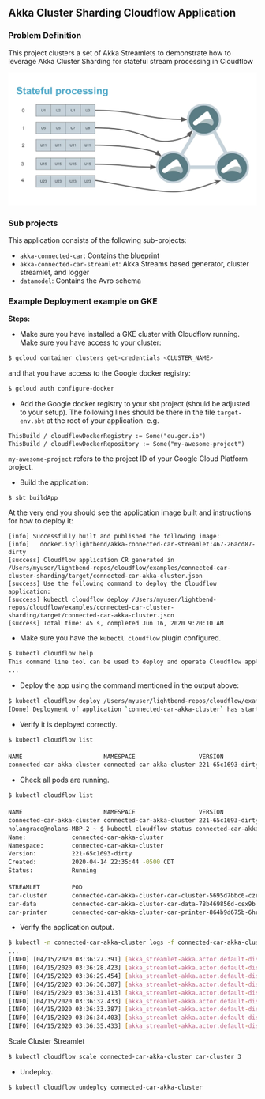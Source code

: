 ## Akka Cluster Sharding Cloudflow Application

### Problem Definition

This project clusters a set of Akka Streamlets to demonstrate how to leverage
Akka Cluster Sharding for stateful stream processing in Cloudflow

![](akka-cluster-streams.png)

### Sub projects

This application consists of the following sub-projects:

* `akka-connected-car`: Contains the blueprint
* `akka-connected-car-streamlet`: Akka Streams based generator, cluster streamlet, and logger
* `datamodel`: Contains the Avro schema

### Example Deployment example on GKE

**Steps:**

* Make sure you have installed a GKE cluster with Cloudflow running.
Make sure you have access to your cluster:

```bash
$ gcloud container clusters get-credentials <CLUSTER_NAME>
```

and that you have access to the Google docker registry:

```bash
$ gcloud auth configure-docker
```

* Add the Google docker registry to your sbt project (should be adjusted to your setup). The following lines should be there in the file `target-env.sbt` at the root of your application. e.g.

```
ThisBuild / cloudflowDockerRegistry := Some("eu.gcr.io")
ThisBuild / cloudflowDockerRepository := Some("my-awesome-project")
```

`my-awesome-project` refers to the project ID of your Google Cloud Platform project.

* Build the application:

```bash
$ sbt buildApp
```

At the very end you should see the application image built and instructions for how to deploy it:

```
[info] Successfully built and published the following image:
[info]   docker.io/lightbend/akka-connected-car-streamlet:467-26acd87-dirty
[success] Cloudflow application CR generated in /Users/myuser/lightbend-repos/cloudflow/examples/connected-car-cluster-sharding/target/connected-car-akka-cluster.json
[success] Use the following command to deploy the Cloudflow application:
[success] kubectl cloudflow deploy /Users/myuser/lightbend-repos/cloudflow/examples/connected-car-cluster-sharding/target/connected-car-akka-cluster.json
[success] Total time: 45 s, completed Jun 16, 2020 9:20:10 AM
```

* Make sure you have the `kubectl cloudflow` plugin configured.

```bash
$ kubectl cloudflow help
This command line tool can be used to deploy and operate Cloudflow applications.
...
```

* Deploy the app using the command mentioned in the output above:

```bash
$ kubectl cloudflow deploy /Users/myuser/lightbend-repos/cloudflow/examples/connected-car-cluster-sharding/target/connected-car-akka-cluster.json
[Done] Deployment of application `connected-car-akka-cluster` has started.
```

*  Verify it is deployed correctly.

```bash
$ kubectl cloudflow list

NAME                       NAMESPACE                  VERSION           CREATION-TIME
connected-car-akka-cluster connected-car-akka-cluster 221-65c1693-dirty 2020-04-14 22:35:44 -0500 CDT
```

* Check all pods are running.

```bash
$ kubectl cloudflow list

NAME                       NAMESPACE                  VERSION           CREATION-TIME
connected-car-akka-cluster connected-car-akka-cluster 221-65c1693-dirty 2020-04-14 22:35:44 -0500 CDT
nolangrace@nolans-MBP-2 ~ $ kubectl cloudflow status connected-car-akka-cluster
Name:             connected-car-akka-cluster
Namespace:        connected-car-akka-cluster
Version:          221-65c1693-dirty
Created:          2020-04-14 22:35:44 -0500 CDT
Status:           Running

STREAMLET         POD                                                     READY             STATUS            RESTARTS
car-cluster       connected-car-akka-cluster-car-cluster-5695d7bbc6-czrlh 1/1               Running           0
car-data          connected-car-akka-cluster-car-data-78b469856d-csx9b    1/1               Running           0
car-printer       connected-car-akka-cluster-car-printer-864b9d675b-6hrzj 1/1               Running           0
```

* Verify the application output.

```bash
$ kubectl -n connected-car-akka-cluster logs -f connected-car-akka-cluster-car-cluster-5695d7bbc6-czrlh
...
[INFO] [04/15/2020 03:36:27.391] [akka_streamlet-akka.actor.default-dispatcher-15] [akka.tcp://akka_streamlet@10.28.5.30:2551/system/sharding/Counter/1/10001001] Updated CarId: Car-10001001 Driver Name: Duncan CarSpeed: 60.0 From Actor:akka://akka_streamlet/temp/$I
[INFO] [04/15/2020 03:36:28.423] [akka_streamlet-akka.actor.default-dispatcher-21] [akka.tcp://akka_streamlet@10.28.5.30:2551/system/sharding/Counter/8/10001008] Updated CarId: Car-10001008 Driver Name: Hywel CarSpeed: 81.0 From Actor:akka://akka_streamlet/temp/$J
[INFO] [04/15/2020 03:36:29.454] [akka_streamlet-akka.actor.default-dispatcher-3] [akka.tcp://akka_streamlet@10.28.5.30:2551/system/sharding/Counter/8/10001008] Updated CarId: Car-10001008 Driver Name: Hywel CarSpeed: 64.0 From Actor:akka://akka_streamlet/temp/$K
[INFO] [04/15/2020 03:36:30.387] [akka_streamlet-akka.actor.default-dispatcher-17] [akka.tcp://akka_streamlet@10.28.5.30:2551/system/sharding/Counter/5/10001005] Updated CarId: Car-10001005 Driver Name: David CarSpeed: 60.0 From Actor:akka://akka_streamlet/temp/$L
[INFO] [04/15/2020 03:36:31.413] [akka_streamlet-akka.actor.default-dispatcher-21] [akka.tcp://akka_streamlet@10.28.5.30:2551/system/sharding/Counter/5/10001005] Updated CarId: Car-10001005 Driver Name: David CarSpeed: 81.0 From Actor:akka://akka_streamlet/temp/$M
[INFO] [04/15/2020 03:36:32.433] [akka_streamlet-akka.actor.default-dispatcher-15] [akka.tcp://akka_streamlet@10.28.5.30:2551/system/sharding/Counter/2/10001002] Updated CarId: Car-10001002 Driver Name: Kiki CarSpeed: 61.0 From Actor:akka://akka_streamlet/temp/$N
[INFO] [04/15/2020 03:36:33.387] [akka_streamlet-akka.actor.default-dispatcher-17] [akka.tcp://akka_streamlet@10.28.5.30:2551/system/sharding/Counter/5/10001005] Updated CarId: Car-10001005 Driver Name: David CarSpeed: 86.0 From Actor:akka://akka_streamlet/temp/$O
[INFO] [04/15/2020 03:36:34.403] [akka_streamlet-akka.actor.default-dispatcher-21] [akka.tcp://akka_streamlet@10.28.5.30:2551/system/sharding/Counter/3/10001003] Updated CarId: Car-10001003 Driver Name: Trevor CarSpeed: 79.0 From Actor:akka://akka_streamlet/temp/$P
[INFO] [04/15/2020 03:36:35.433] [akka_streamlet-akka.actor.default-dispatcher-21] [akka.tcp://akka_streamlet@10.28.5.30:2551/system/sharding/Counter/1/10001001] Updated CarId: Car-10001001 Driver Name: Duncan CarSpeed: 90.0 From Actor:akka://akka_streamlet/temp/$Q
```

Scale Cluster Streamlet
```bash
$ kubectl cloudflow scale connected-car-akka-cluster car-cluster 3
```

* Undeploy.

```bash
$ kubectl cloudflow undeploy connected-car-akka-cluster
```
